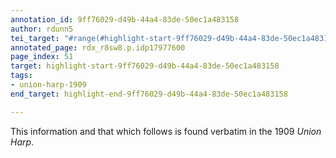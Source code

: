 ```yaml
---
annotation_id: 9ff76029-d49b-44a4-83de-50ec1a483158
author: rdunn5
tei_target: "#range(#highlight-start-9ff76029-d49b-44a4-83de-50ec1a483158, #highlight-end-9ff76029-d49b-44a4-83de-50ec1a483158)"
annotated_page: rdx_r8sw8.p.idp17977600
page_index: 51
target: highlight-start-9ff76029-d49b-44a4-83de-50ec1a483158
tags:
- union-harp-1909
end_target: highlight-end-9ff76029-d49b-44a4-83de-50ec1a483158

---
```

This information and that which follows is found verbatim in the 1909 *Union Harp*.
